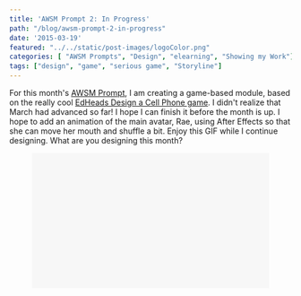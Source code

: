 ```yaml
---
title: 'AWSM Prompt 2: In Progress'
path: "/blog/awsm-prompt-2-in-progress"
date: '2015-03-19'
featured: "../../static/post-images/logoColor.png"
categories: [ "AWSM Prompts", "Design", "elearning", "Showing my Work"]
tags: ["design", "game", "serious game", "Storyline"]
---
```


For this month's [AWSM Prompt](https://awsmprompts.wordpress.com/2015/03/09/march-prompt-create-some-game-based-learning/ "Create Some Game-Based Learning"), I am creating a game-based module, based on the really cool [EdHeads Design a Cell Phone game](http://www.edheads.org/activities/eng_cell/ "EdHeads: Design a Cell Phone"). I didn't realize that March had advanced so far! I hope I can finish it before the month is up. I hope to add an animation of the main avatar, Rae, using After Effects so that she can move her mouth and shuffle a bit. Enjoy this GIF while I continue designing. What are you designing this month?

<figure>
  <img src="../../static/post-images/FitopolyApp.gif" alt="Fitopoly app functionality" />
</figure>

